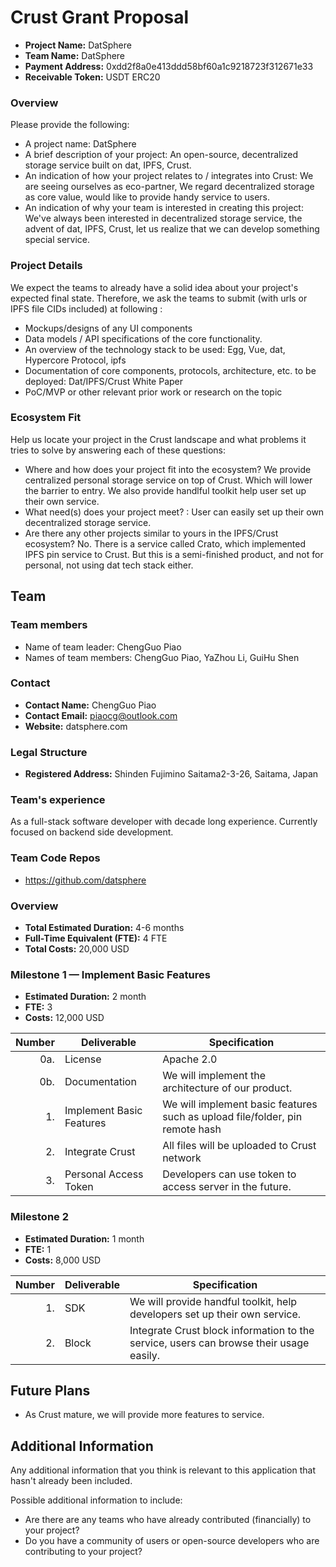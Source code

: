 # Crust Grant Proposal

* **Project Name:** DatSphere  
* **Team Name:** DatSphere  
* **Payment Address:** 0xdd2f8a0e413ddd58bf60a1c9218723f312671e33  
* **Receivable Token:** USDT ERC20  

### Overview
Please provide the following:
  * A project name: DatSphere  
  * A brief description of your project: An open-source, decentralized storage service built on dat, IPFS, Crust.  
  * An indication of how your project relates to / integrates into Crust: We are seeing ourselves as eco-partner, We regard decentralized storage as core value, would like to provide handy service to users. 
  * An indication of why your team is interested in creating this project: We've always been interested in decentralized storage service, the advent of dat, IPFS, Crust, let us realize that we can develop something special service.

### Project Details 

We expect the teams to already have a solid idea about your project's expected final state. Therefore, we ask the teams to submit (with urls or IPFS file CIDs included) at following :

* Mockups/designs of any UI components
* Data models / API specifications of the core functionality.
* An overview of the technology stack to be used: Egg, Vue, dat, Hypercore Protocol, ipfs
* Documentation of core components, protocols, architecture, etc. to be deployed: Dat/IPFS/Crust White Paper
* PoC/MVP or other relevant prior work or research on the topic

### Ecosystem Fit 

Help us locate your project in the Crust landscape and what problems it tries to solve by answering each of these questions:

* Where and how does your project fit into the ecosystem? We provide centralized personal storage service on top of Crust. Which will lower the barrier to entry. We also provide handlful toolkit help user set up their own service.
* What need(s) does your project meet? : User can easily set up their own decentralized storage service.
* Are there any other projects similar to yours in the IPFS/Crust ecosystem? 
  No. There is a service called Crato, which implemented IPFS pin service to Crust. But this is a semi-finished product, and not for personal, not using dat tech stack either.

## Team

### Team members
* Name of team leader: ChengGuo Piao  
* Names of team members: ChengGuo Piao, YaZhou Li, GuiHu Shen	 

### Contact
* **Contact Name:** ChengGuo Piao
* **Contact Email:** piaocg@outlook.com
* **Website:** datsphere.com

### Legal Structure 
* **Registered Address:** Shinden Fujimino Saitama2-3-26, Saitama, Japan 

### Team's experience
As a full-stack software developer with decade long experience. Currently focused on backend side development.  


### Team Code Repos
* https://github.com/datsphere  

### Overview
* **Total Estimated Duration:** 4-6 months
* **Full-Time Equivalent (FTE):**  4 FTE
* **Total Costs:** 20,000 USD

### Milestone 1 — Implement Basic Features 
* **Estimated Duration:** 2 month
* **FTE:**  3
* **Costs:** 12,000 USD
 
| Number | Deliverable | Specification |
| -----: | ----------- | ------------- |
| 0a. | License | Apache 2.0 |
| 0b. | Documentation | We will implement the architecture of our product. |
| 1. | Implement Basic Features | We will implement basic features such as upload file/folder, pin remote hash |  
| 2. | Integrate Crust | All files will be uploaded to Crust network | 
| 3. | Personal Access Token | Developers can use token to access server in the future. |   

### Milestone 2 

* **Estimated Duration:** 1 month
* **FTE:**  1
* **Costs:** 8,000 USD

| Number | Deliverable | Specification |
| -----: | ----------- | ------------- |
| 1. | SDK | We will provide handful toolkit, help developers set up their own service.  | 
| 2. | Block | Integrate Crust block information to the service, users can browse their usage easily. |


## Future Plans

- As Crust mature, we will provide more features to service.

## Additional Information 

Any additional information that you think is relevant to this application that hasn't already been included.

Possible additional information to include:

* Are there are any teams who have already contributed (financially) to your project?
* Do you have a community of users or open-source developers who are contributing to your project?
